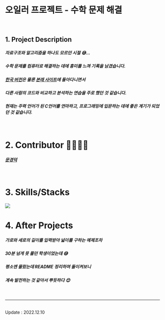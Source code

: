 # 오일러 프로젝트 - 수학 문제 해결

<br>

## 1. Project Description
<h5>자료구조와 알고리즘을 하나도 모르던 시절 😅...</h5>
<h5>수학 문제를 컴퓨터로 해결하는 데에 흥미를 느껴 기록을 남겼습니다.</h5>
<h5><a href="https://euler.synap.co.kr/">한국 버전</a>은 물론 <a href="https://projecteuler.net/">본래 사이트</a>에 돌아다니면서</h5>
<h5>다른 사람의 코드와 비교하고 분석하는 연습을 주로 했던 것 같습니다.</h5>
<h5>현재는 주력 언어가 된 C언어를 연마하고, 프로그래밍에 입문하는 데에 좋은 계기가 되었던 것 같습니다.</h5>

<br>

# 2. Contributor 👨‍👩‍👦‍👦
<h5><a href="http://google.com/](https://github.com/moon-gd">문경덕</a></h5>

<br>

# 3. Skills/Stacks
<img src="https://img.shields.io/badge/C-A8B9CC?style=flat&logo=C&logoColor=white"/>

<br>

# 4. After Projects
<h5>가로와 세로의 길이를 입력받아 넓이를 구하는 예제조차</h5>
<h5>30분 넘게 못 풀던 학생이었는데 😅</h5>
<h5>평소엔 몰랐는데 README 정리하며 돌이켜보니</h5>
<h5>계속 발전하는 것 같아서 뿌듯하다 😊</h5>
<br>

<hr>
<br>
Update : 2022.12.10
